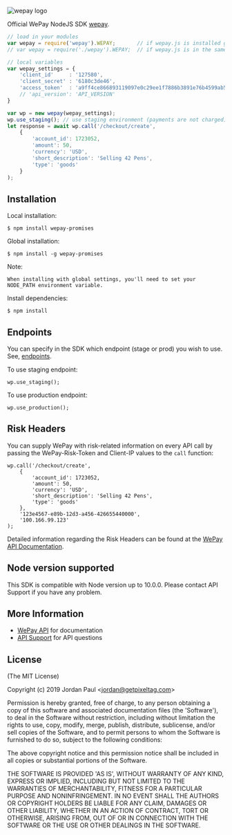 ![wepay logo](http://go.wepay.com/frontend/images/wepay-logo.svg)

  Official WePay NodeJS SDK [wepay](https://www.wepay.com).

```js
// load in your modules
var wepay = require('wepay').WEPAY;       // if wepay.js is installed globally/locally
// var wepay = require('./wepay').WEPAY;  // if wepay.js is in the same directory as your script

// local variables
var wepay_settings = {
	'client_id'     : '127580',
	'client_secret' : '6180c3de46',
	'access_token'  : 'a9ff4ce866893119097e0c29ee1f7886b3891e76b4599ab589c232b4f2f6ddcd', // used for oAuth2
	// 'api_version': 'API_VERSION'
}

var wp = new wepay(wepay_settings);
wp.use_staging(); // use staging environment (payments are not charged)
let response = await wp.call('/checkout/create',
	{
		'account_id': 1723052,
		'amount': 50,
        'currency': 'USD',
		'short_description': 'Selling 42 Pens',
		'type': 'goods'
	}
);
```

## Installation

 Local installation:

    $ npm install wepay-promises

 Global installation:

    $ npm install -g wepay-promises

 Note:

    When installing with global settings, you'll need to set your NODE_PATH environment variable.

 Install dependencies:

    $ npm install

## Endpoints

  You can specify in the SDK which endpoint (stage or prod) you wish to use. See, [endpoints](https://stage.wepay.com/developer/reference/endpoints).

  To use staging endpoint:
    
    wp.use_staging();

  To use production endpoint:
    
    wp.use_production();

## Risk Headers

  You can supply WePay with risk-related information on every API call by passing the WePay-Risk-Token and Client-IP values to the `call` function:

```
wp.call('/checkout/create',
	{
		'account_id': 1723052,
		'amount': 50,
        'currency': 'USD',
		'short_description': 'Selling 42 Pens',
		'type': 'goods'
	},
	'123e4567-e89b-12d3-a456-426655440000',
	'100.166.99.123'
);
```

Detailed information regarding the Risk Headers can be found at the [WePay API Documentation](https://developer.wepay.com/reference/risk_headers).

## Node version supported
This SDK is compatible with Node version up to 10.0.0. Please contact API Support if you have any problem.
## More Information

  * [WePay API](https://www.wepay.com/developer) for documentation
  * [API Support](https://support.wepay.com) for API questions

## License 

(The MIT License)

Copyright (c) 2019 Jordan Paul &lt;jordan@getpixeltag.com&gt;

Permission is hereby granted, free of charge, to any person obtaining
a copy of this software and associated documentation files (the
'Software'), to deal in the Software without restriction, including
without limitation the rights to use, copy, modify, merge, publish,
distribute, sublicense, and/or sell copies of the Software, and to
permit persons to whom the Software is furnished to do so, subject to
the following conditions:

The above copyright notice and this permission notice shall be
included in all copies or substantial portions of the Software.

THE SOFTWARE IS PROVIDED 'AS IS', WITHOUT WARRANTY OF ANY KIND,
EXPRESS OR IMPLIED, INCLUDING BUT NOT LIMITED TO THE WARRANTIES OF
MERCHANTABILITY, FITNESS FOR A PARTICULAR PURPOSE AND NONINFRINGEMENT.
IN NO EVENT SHALL THE AUTHORS OR COPYRIGHT HOLDERS BE LIABLE FOR ANY
CLAIM, DAMAGES OR OTHER LIABILITY, WHETHER IN AN ACTION OF CONTRACT,
TORT OR OTHERWISE, ARISING FROM, OUT OF OR IN CONNECTION WITH THE
SOFTWARE OR THE USE OR OTHER DEALINGS IN THE SOFTWARE.

